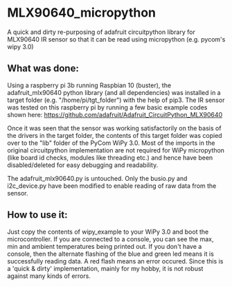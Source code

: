 # MLX90640_micropython
A quick and dirty re-purposing of adafruit circuitpython library for MLX90640 IR sensor so that it can be read using micropython (e.g. pycom's wipy 3.0)

## What was done:
Using a raspberry pi 3b running Raspbian 10 (buster), the adafruit_mlx90640 python library (and all dependencies) was installed in a target folder (e.g. "/home/pi/tgt_folder") with the help of pip3. The IR sensor was tested on this raspberry pi by running a few basic example codes shown here: https://github.com/adafruit/Adafruit_CircuitPython_MLX90640

Once it was seen that the sensor was working satisfactorily on the basis of the drivers in the target folder, the contents of this target folder was copied over to the "lib" folder of the PyCom WiPy 3.0. Most of the imports in the original circuitpython implementation are not required for WiPy micropython (like board id checks, modules like threading etc.) and hence have been disabled/deleted for easy debugging and readability. 

The adafruit_mlx90640.py is untouched. Only the busio.py and i2c_device.py have been modified to enable reading of raw data from the sensor.

## How to use it:
Just copy the contents of wipy_example to your WiPy 3.0 and boot the microcontroller. If you are connected to a console, you can see the max, min and ambient temperatures being printed out. If you don't have a console, then the alternate flashing of the blue and green led means it is successfully reading data. A red flash means an error occured. 
Since this is a 'quick & dirty' implementation, mainly for my hobby, it is not robust against many kinds of errors.
